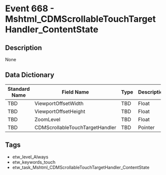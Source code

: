 # Event 668 - Mshtml_CDMScrollableTouchTargetHandler_ContentState

## Description
None

## Data Dictionary
|Standard Name|Field Name|Type|Description|Sample Value|
|---|---|---|---|---|
|TBD|ViewportOffsetWidth|TBD|Float|None|None|
|TBD|ViewportOffsetHeight|TBD|Float|None|None|
|TBD|ZoomLevel|TBD|Float|None|None|
|TBD|CDMScrollableTouchTargetHandler|TBD|Pointer|None|None|

## Tags
* etw_level_Always
* etw_keywords_touch
* etw_task_Mshtml_CDMScrollableTouchTargetHandler_ContentState
